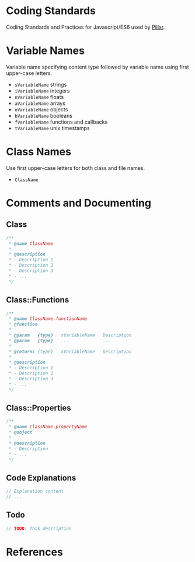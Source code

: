 Coding Standards
================

Coding Standards and Practices for Javascript/ES6 used by [Pillar](https://pillarstudio.com).

# Variable Names

Variable name specifying content type followed by variable name using first upper-case letters.

- `sVariableName` strings
- `iVariableName` integers
- `nVariableName` floats
- `aVariableName` arrays
- `oVariableName` objects
- `bVariableName` booleans
- `fVariableName` functions and callbacks
- `tVariableName` unix timestamps

# Class Names

Use first upper-case letters for both class and file names.

- `ClassName`

# Comments and Documenting

## Class
```javascript
/**
 * @name ClassName
 *
 * @description
 * - Description 1
 * - Description 2
 * - Description 3
 * - ...
 */
```
## Class::Functions
```javascript
/**
 * @name ClassName.functionName
 * @function
 *
 * @param   {type}   xVariableName   Description
 * @param   {type}   ...             ...
 *
 * @returns {type}   xVariableName   Description
 *
 * @description
 * - Description 1
 * - Description 2
 * - Description 3
 * - ...
 */
```
## Class::Properties
```javascript
/**
 * @name ClassName.propertyName
 * @object
 *
 * @description
 * - Description
 * - ...
 */
```
## Code Explanations
```javascript
// Explanation content
// ...
```
## Todo
```javascript
// TODO: Task description
```

# References

